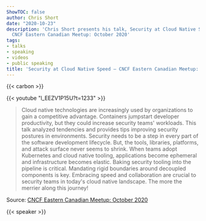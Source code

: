 ```yaml
---
ShowTOC: false
author: Chris Short
date: "2020-10-23"
description: 'Chris Short presents his talk, Security at Cloud Native Speed, at the
  CNCF Eastern Canadian Meetup: October 2020'
tags:
- talks
- speaking
- videos
- public speaking
title: 'Security at Cloud Native Speed — CNCF Eastern Canadian Meetup: October 2020'
---
```


{{< carbon >}}

{{< youtube "l_EEZV1P15U?t=1233" >}}

> Cloud native technologies are increasingly used by organizations to gain a competitive advantage. Containers jumpstart developer productivity, but they could increase security teams' workloads. This talk analyzed tendencies and provides tips improving security postures in environments. Security needs to be a step in every part of the software development lifecycle. But, the tools, libraries, platforms, and attack surface never seems to shrink. When teams adopt Kubernetes and cloud native tooling, applications become ephemeral and infrastructure becomes elastic. Baking security tooling into the pipeline is critical. Mandating rigid boundaries around decoupled components is key. Embracing speed and collaboration are crucial to security teams in today's cloud native landscape. The more the merrier along this journey!

Source: [CNCF Eastern Canadian Meetup: October 2020](https://youtu.be/l_EEZV1P15U?t=1233)

{{< speaker >}}

